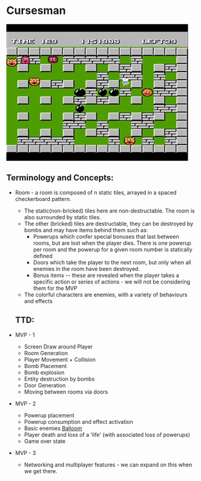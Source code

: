 # Cursesman

![image-example](https://raw.githubusercontent.com/Rasengangstarr/cursesman/main/docs/bombermanexample.jpg)

Terminology and Concepts:  
----
* Room - a room is composed of n static tiles, arrayed in a spaced checkerboard pattern.  
  * The static(non-bricked) tiles here are non-destructable. The room is also surrounded by static tiles.
  * The other (bricked) tiles are destructable, they can be destroyed by bombs and may have items behind them such as:
    * Powerups which confer special bonuses that last between rooms, but are lost when the player dies. There is one powerup per room and the powerup for a given room number is statically defined
    * Doors which take the player to the next room, but only when all enemies in the room have been destroyed.
    * Bonus items -- these are revealed when the player takes a specific action or series of actions - we will not be considering them for the MVP
  * The colorful characters are enemies, with a variety of behaviours and effects  
  
  TTD:
  ----

* MVP - 1
  * Screen Draw around Player
  * Room Generation
  * Player Movement + Collision
  * Bomb Placement
  * Bomb explosion
  * Entity destruction by bombs
  * Door Generation
  * Moving between rooms via doors
* MVP - 2
  * Powerup placement
  * Powerup consumption and effect activation
  * Basic enemies [Balloom](https://strategywiki.org/wiki/Bomberman/How_to_play#Enemies)
  * Player death and loss of a 'life' (with associated loss of powerups)
  * Game over state
* MVP - 3
  * Networking and multiplayer features - we can expand on this when we get there.
